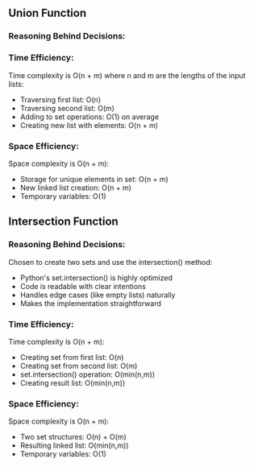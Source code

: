 
## Union Function

### Reasoning Behind Decisions:

### Time Efficiency:
Time complexity is O(n + m) where n and m are the lengths of the input lists:
* Traversing first list: O(n)
* Traversing second list: O(m)
* Adding to set operations: O(1) on average
* Creating new list with elements: O(n + m)

### Space Efficiency:
Space complexity is O(n + m):
 * Storage for unique elements in set: O(n + m)
 * New linked list creation: O(n + m)
 * Temporary variables: O(1)

## Intersection Function

### Reasoning Behind Decisions:
Chosen to create two sets and use the intersection() method:

* Python's set.intersection() is highly optimized
* Code is readable with clear intentions
* Handles edge cases (like empty lists) naturally
* Makes the implementation straightforward

### Time Efficiency:
Time complexity is O(n + m):

* Creating set from first list: O(n)
* Creating set from second list: O(m)
* set.intersection() operation: O(min(n,m))
* Creating result list: O(min(n,m))

### Space Efficiency:
Space complexity is O(n + m):
* Two set structures: O(n) + O(m)
* Resulting linked list: O(min(n,m))
* Temporary variables: O(1)

